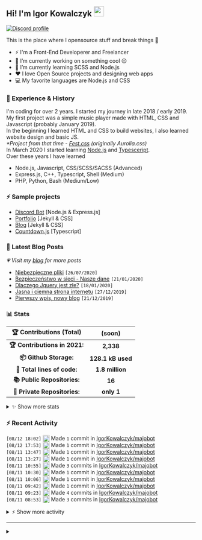 <!-- ## Hi! I'm Igor Kowalczyk 🖐️ -->
## Hi! I'm Igor Kowalczyk <img src="https://raw.githubusercontent.com/igorkowalczyk/igorkowalczyk/master/src/images/wave.gif" width="27px">

[![Discord profile](https://discord.c99.nl/widget/theme-3/440200028292907048.png)](https://discord.com/users/440200028292907048)

This is the place where I opensource stuff and break things :rofl:

- ⚡  I'm a Front-End Developerer and Freelancer
- 🔭 I’m currently working on something cool :wink:
- 🌱 I’m currently learning SCSS and Node.js
- ❤️ I love Open Source projects and designing web apps
- 💻 My favorite languages are Node.js and CSS

### 💪 Experience & History
I'm coding for over 2 years. I started my journey in late 2018 / early 2019.<br>
My first project was a simple music player made with HTML, CSS and Javascript (probably January 2019).<br>
In the beginning I learned HTML and CSS to build websites, I also learned website design and basic JS.<br>
*\*Project from that time - [Fest.css](https://github.com/igorkowalczyk/fest) (originally Aurolia.css)*<br>
In March 2020 I started learning [Node.js](https://nodejs.org) and [Typesceript](https://www.typescriptlang.org).<br>
Over these years I have learned
 * Node.js, Javascript, CSS/SCSS/SACSS (Advanced)
 * Express.js, C++, Typescript, Shell (Medium)
 * PHP, Python, Bash (Medium/Low)

### ⚡ Sample projects

* [Discord Bot](https://github.com/aurolia-css/majo-rebuild) [Node.js & Express.js]
* [Portfolio](https://igorkowalczyk.github.io) [Jekyll & CSS] 
* [Blog](https://igorkowalczyk.github.io/blog) [Jekyll & CSS] 
* [Countdown.js](https://igorkowalczyk.github.io/countdown) [Typescript] 

### 📕 Latest Blog Posts
*💗 Visit my [blog](https://igorkowalczyk.github.io/blog) for more posts*
<!-- START_SECTION:feed -->
   - [Niebezpieczne pliki](https://igorkowalczyk.github.io/blog/internet/2020/07/27/Niebezpieczne-pliki) `[26/07/2020]`
- [Bezpieczeństwo w sieci - Nasze dane](https://igorkowalczyk.github.io/blog/internet/2020/01/22/Bezpiecze%C5%84stwo-w-sieci-nasze-dane) `[21/01/2020]`
- [Dlaczego Jquery jest złe?](https://igorkowalczyk.github.io/blog/internet/programowanie/javascript/2020/01/19/Dlaczego-Jquery-jest-z%C5%82e) `[18/01/2020]`
- [Jasna i ciemna strona internetu](https://igorkowalczyk.github.io/blog/internet/2019/12/28/Jasna-i-ciemna-strona-internetu) `[27/12/2019]`
- [Pierwszy wpis, nowy blog](https://igorkowalczyk.github.io/blog/offtop/2019/12/22/Pierwszy-wpis,-nowy-blog) `[21/12/2019]`
<!-- Posts last updated on Thu Aug 12 2021 19:38:46 GMT+0000 (Coordinated Universal Time) -->
   <!-- END_SECTION:feed -->

### 📊 Stats

<!--START_SECTION:waka-->
 | 🏆 Contributions (Total) | (soon) |
|:-:|:-:|
| **🏆 Contributions in 2021:** | **2,338**|
| **📦 Github Storage:** | **128.1 kB used**|
| **📝 Total lines of code:** | **1.8 million**|
| **📚 Public Repositories:** | **16** |
| **🔑 Private Repositories:** | **only 1** |
<details><summary>✨ Show more stats</summary>

#### 🌞 I work most during day 

```text
🌞 Morning    246 commits    █████░░░░░░░░░░░░░░░░░░░░   20.21% 
🌆 Daytime    560 commits    ███████████░░░░░░░░░░░░░░   46.01% 
🌃 Evening    397 commits    ████████░░░░░░░░░░░░░░░░░   32.62% 
🌙 Night      14 commits     ░░░░░░░░░░░░░░░░░░░░░░░░░   1.15%
```
#### 📅 I'm most productive on Tuesday 

```text
Monday       157 commits    ███░░░░░░░░░░░░░░░░░░░░░░   12.9% 
Tuesday      262 commits    █████░░░░░░░░░░░░░░░░░░░░   21.53% 
Wednesday    235 commits    ████░░░░░░░░░░░░░░░░░░░░░   19.31% 
Thursday     105 commits    ██░░░░░░░░░░░░░░░░░░░░░░░   8.63% 
Friday       153 commits    ███░░░░░░░░░░░░░░░░░░░░░░   12.57% 
Saturday     158 commits    ███░░░░░░░░░░░░░░░░░░░░░░   12.98% 
Sunday       147 commits    ███░░░░░░░░░░░░░░░░░░░░░░   12.08%
```


#### 📊 Weekly work stats 

```text
💬 Programming Languages: 
JavaScript               8 hrs 17 mins       ███████████████████████░░   94.75% 
JSON                     12 mins             ░░░░░░░░░░░░░░░░░░░░░░░░░   2.33% 
Text                     11 mins             ░░░░░░░░░░░░░░░░░░░░░░░░░   2.19% 
Other                    1 min               ░░░░░░░░░░░░░░░░░░░░░░░░░   0.33% 
Markdown                 1 min               ░░░░░░░░░░░░░░░░░░░░░░░░░   0.26%

💻 Operating System: 
Linux                    8 hrs 1 min         ███████████████████████░░   91.7% 
Windows                  43 mins             ██░░░░░░░░░░░░░░░░░░░░░░░   8.3%
```

</details>

<!-- Wakatime stats generated at 2021-08-12 19:44:48.280096 -->
<!--END_SECTION:waka-->

### :zap: Recent Activity
<!--START_SECTION:activity-->
`[08/12 18:02]` <a href="https://github.com/igorkowalczyk" title="📝"><img alt="📝" src="https://github.com/igorkowalczykbot/github-activity/raw/master/icons/commit.png" align="top" height="18"></a> Made `1` commit in [IgorKowalczyk/majobot](https://github.com/IgorKowalczyk/majobot)  
`[08/12 17:53]` <a href="https://github.com/igorkowalczyk" title="📝"><img alt="📝" src="https://github.com/igorkowalczykbot/github-activity/raw/master/icons/commit.png" align="top" height="18"></a> Made `1` commit in [IgorKowalczyk/majobot](https://github.com/IgorKowalczyk/majobot)  
`[08/11 13:47]` <a href="https://github.com/igorkowalczyk" title="📝"><img alt="📝" src="https://github.com/igorkowalczykbot/github-activity/raw/master/icons/commit.png" align="top" height="18"></a> Made `1` commit in [IgorKowalczyk/majobot](https://github.com/IgorKowalczyk/majobot)  
`[08/11 13:27]` <a href="https://github.com/igorkowalczyk" title="📝"><img alt="📝" src="https://github.com/igorkowalczykbot/github-activity/raw/master/icons/commit.png" align="top" height="18"></a> Made `1` commit in [IgorKowalczyk/majobot](https://github.com/IgorKowalczyk/majobot)  
`[08/11 10:55]` <a href="https://github.com/igorkowalczyk" title="📝"><img alt="📝" src="https://github.com/igorkowalczykbot/github-activity/raw/master/icons/commit.png" align="top" height="18"></a> Made `3` commits in [IgorKowalczyk/majobot](https://github.com/IgorKowalczyk/majobot)  
`[08/11 10:30]` <a href="https://github.com/igorkowalczyk" title="📝"><img alt="📝" src="https://github.com/igorkowalczykbot/github-activity/raw/master/icons/commit.png" align="top" height="18"></a> Made `1` commit in [IgorKowalczyk/majobot](https://github.com/IgorKowalczyk/majobot)  
`[08/11 10:06]` <a href="https://github.com/igorkowalczyk" title="📝"><img alt="📝" src="https://github.com/igorkowalczykbot/github-activity/raw/master/icons/commit.png" align="top" height="18"></a> Made `1` commit in [IgorKowalczyk/majobot](https://github.com/IgorKowalczyk/majobot)  
`[08/11 09:42]` <a href="https://github.com/igorkowalczyk" title="📝"><img alt="📝" src="https://github.com/igorkowalczykbot/github-activity/raw/master/icons/commit.png" align="top" height="18"></a> Made `1` commit in [IgorKowalczyk/majobot](https://github.com/IgorKowalczyk/majobot)  
`[08/11 09:23]` <a href="https://github.com/igorkowalczyk" title="📝"><img alt="📝" src="https://github.com/igorkowalczykbot/github-activity/raw/master/icons/commit.png" align="top" height="18"></a> Made `4` commits in [IgorKowalczyk/majobot](https://github.com/IgorKowalczyk/majobot)  
`[08/11 08:53]` <a href="https://github.com/igorkowalczyk" title="📝"><img alt="📝" src="https://github.com/igorkowalczykbot/github-activity/raw/master/icons/commit.png" align="top" height="18"></a> Made `3` commits in [IgorKowalczyk/majobot](https://github.com/IgorKowalczyk/majobot)  

<details><summary>⚡ Show more activity</summary>

`[08/11 07:32]` <a href="https://github.com/igorkowalczyk" title="📝"><img alt="📝" src="https://github.com/igorkowalczykbot/github-activity/raw/master/icons/commit.png" align="top" height="18"></a> Made `1` commit in [IgorKowalczyk/majobot](https://github.com/IgorKowalczyk/majobot)  
`[08/10 19:34]` <a href="https://github.com/igorkowalczyk" title="📝"><img alt="📝" src="https://github.com/igorkowalczykbot/github-activity/raw/master/icons/commit.png" align="top" height="18"></a> Made `1` commit in [IgorKowalczyk/majobot](https://github.com/IgorKowalczyk/majobot)  
`[08/10 19:28]` <a href="https://github.com/igorkowalczyk" title="📝"><img alt="📝" src="https://github.com/igorkowalczykbot/github-activity/raw/master/icons/commit.png" align="top" height="18"></a> Made `2` commits in [IgorKowalczyk/majobot](https://github.com/IgorKowalczyk/majobot)  
`[08/10 18:27]` <a href="https://github.com/igorkowalczyk" title="📝"><img alt="📝" src="https://github.com/igorkowalczykbot/github-activity/raw/master/icons/commit.png" align="top" height="18"></a> Made `1` commit in [IgorKowalczyk/majobot](https://github.com/IgorKowalczyk/majobot)  
`[08/10 18:23]` <a href="https://github.com/igorkowalczyk" title="📝"><img alt="📝" src="https://github.com/igorkowalczykbot/github-activity/raw/master/icons/commit.png" align="top" height="18"></a> Made `5` commits in [IgorKowalczyk/majobot](https://github.com/IgorKowalczyk/majobot)  
`[08/10 14:16]` <a href="https://github.com/igorkowalczyk" title="📝"><img alt="📝" src="https://github.com/igorkowalczykbot/github-activity/raw/master/icons/commit.png" align="top" height="18"></a> Made `1` commit in [IgorKowalczyk/majobot](https://github.com/IgorKowalczyk/majobot)  
`[08/10 13:38]` <a href="https://github.com/igorkowalczyk" title="📝"><img alt="📝" src="https://github.com/igorkowalczykbot/github-activity/raw/master/icons/commit.png" align="top" height="18"></a> Made `1` commit in [IgorKowalczyk/majobot](https://github.com/IgorKowalczyk/majobot)  
`[08/10 13:28]` <a href="https://github.com/igorkowalczyk" title="📝"><img alt="📝" src="https://github.com/igorkowalczykbot/github-activity/raw/master/icons/commit.png" align="top" height="18"></a> Made `2` commits in [IgorKowalczyk/majobot](https://github.com/IgorKowalczyk/majobot)  
`[08/10 12:58]` <a href="https://github.com/igorkowalczyk" title="📝"><img alt="📝" src="https://github.com/igorkowalczykbot/github-activity/raw/master/icons/commit.png" align="top" height="18"></a> Made `1` commit in [IgorKowalczyk/majobot](https://github.com/IgorKowalczyk/majobot)  
`[08/10 12:35]` <a href="https://github.com/igorkowalczyk" title="📝"><img alt="📝" src="https://github.com/igorkowalczykbot/github-activity/raw/master/icons/commit.png" align="top" height="18"></a> Made `10` commits in [IgorKowalczyk/majobot](https://github.com/IgorKowalczyk/majobot)  
`[08/10 12:00]` <a href="https://github.com/igorkowalczyk" title="📝"><img alt="📝" src="https://github.com/igorkowalczykbot/github-activity/raw/master/icons/commit.png" align="top" height="18"></a> Made `2` commits in [IgorKowalczyk/majobot](https://github.com/IgorKowalczyk/majobot)  
`[08/09 10:55]` <a href="https://github.com/igorkowalczyk" title="📝"><img alt="📝" src="https://github.com/igorkowalczykbot/github-activity/raw/master/icons/commit.png" align="top" height="18"></a> Made `5` commits in [IgorKowalczyk/majobot](https://github.com/IgorKowalczyk/majobot)  
`[08/09 10:20]` <a href="https://github.com/igorkowalczyk" title="📝"><img alt="📝" src="https://github.com/igorkowalczykbot/github-activity/raw/master/icons/commit.png" align="top" height="18"></a> Made `7` commits in [IgorKowalczyk/majobot](https://github.com/IgorKowalczyk/majobot)  
`[08/09 10:02]` <a href="https://github.com/igorkowalczyk" title="📝"><img alt="📝" src="https://github.com/igorkowalczykbot/github-activity/raw/master/icons/commit.png" align="top" height="18"></a> Made `2` commits in [IgorKowalczyk/majobot](https://github.com/IgorKowalczyk/majobot)  

</details>
<!--END_SECTION:activity-->

---

<details>
 <summary> </summary>
 <h5>The cake is a lie 🍰❤️</h5>
 <a href="https://igorkowalczyk.github.io"><img src="https://komarev.com/ghpvc/?username=igorkowalczyk&style=flat-square&color=333333&label=Github+profile+views" alt="Github profile views"></a>
</details>